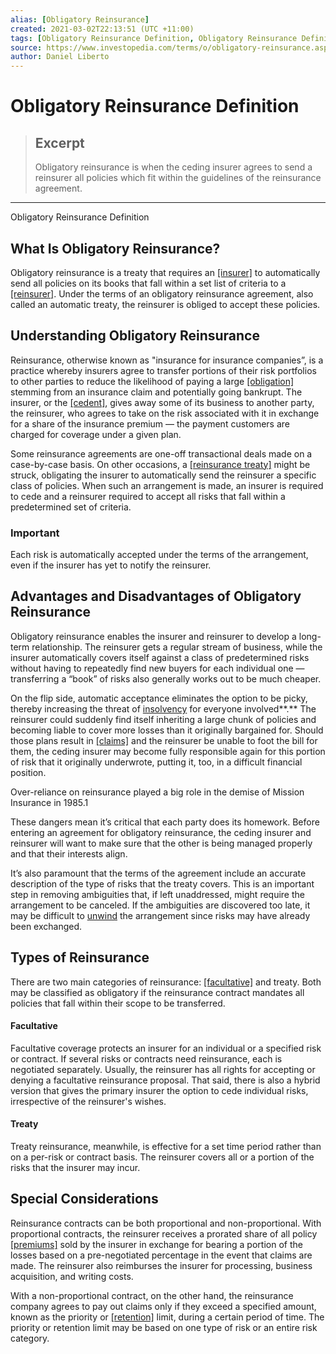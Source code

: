 ```yaml
---
alias: [Obligatory Reinsurance]
created: 2021-03-02T22:13:51 (UTC +11:00)
tags: [Obligatory Reinsurance Definition, Obligatory Reinsurance Definition]
source: https://www.investopedia.com/terms/o/obligatory-reinsurance.asp
author: Daniel Liberto
---
```


# Obligatory Reinsurance Definition

> ## Excerpt
> Obligatory reinsurance is when the ceding insurer agrees to send a reinsurer all policies which fit within the guidelines of the reinsurance agreement.

---

Obligatory Reinsurance Definition
## What Is Obligatory Reinsurance?

Obligatory reinsurance is a treaty that requires an [[insurer]](https://www.investopedia.com/terms/i/insurance.asp) to automatically send all policies on its books that fall within a set list of criteria to a [[reinsurer]](https://www.investopedia.com/terms/r/reinsurer.asp). Under the terms of an obligatory reinsurance agreement, also called an automatic treaty, the reinsurer is obliged to accept these policies.

## Understanding Obligatory Reinsurance

Reinsurance, otherwise known as "insurance for insurance companies”, is a practice whereby insurers agree to transfer portions of their risk portfolios to other parties to reduce the likelihood of paying a large [[obligation]](https://www.investopedia.com/terms/o/obligation.asp) stemming from an insurance claim and potentially going bankrupt. The insurer, or the [[cedent]](https://www.investopedia.com/terms/c/cedent.asp), gives away some of its business to another party, the reinsurer, who agrees to take on the risk associated with it in exchange for a share of the insurance premium — the payment customers are charged for coverage under a given plan.

Some reinsurance agreements are one-off transactional deals made on a case-by-case basis. On other occasions, a [[reinsurance treaty]](https://www.investopedia.com/terms/t/treaty-reinsurance.asp) might be struck, obligating the insurer to automatically send the reinsurer a specific class of policies. When such an arrangement is made, an insurer is required to cede and a reinsurer required to accept all risks that fall within a predetermined set of criteria.

### Important

Each risk is automatically accepted under the terms of the arrangement, even if the insurer has yet to notify the reinsurer.

## Advantages and Disadvantages of Obligatory Reinsurance

Obligatory reinsurance enables the insurer and reinsurer to develop a long-term relationship. The reinsurer gets a regular stream of business, while the insurer automatically covers itself against a class of predetermined risks without having to repeatedly find new buyers for each individual one — transferring a “book” of risks also generally works out to be much cheaper.

On the flip side, automatic acceptance eliminates the option to be picky, thereby increasing the threat of [insolvency](https://www.investopedia.com/terms/i/insolvency.asp) for everyone involved**.** The reinsurer could suddenly find itself inheriting a large chunk of policies and becoming liable to cover more losses than it originally bargained for. Should those plans result in [[claims]](https://www.investopedia.com/terms/i/insurance_claim.asp) and the reinsurer be unable to foot the bill for them, the ceding insurer may become fully responsible again for this portion of risk that it originally underwrote, putting it, too, in a difficult financial position.

Over-reliance on reinsurance played a big role in the demise of Mission Insurance in 1985.1

These dangers mean it’s critical that each party does its homework. Before entering an agreement for obligatory reinsurance, the ceding insurer and reinsurer will want to make sure that the other is being managed properly and that their interests align.

It’s also paramount that the terms of the agreement include an accurate description of the type of risks that the treaty covers. This is an important step in removing ambiguities that, if left unaddressed, might require the arrangement to be canceled. If the ambiguities are discovered too late, it may be difficult to [unwind](https://www.investopedia.com/terms/u/unwind.asp) the arrangement since risks may have already been exchanged.

## Types of Reinsurance

There are two main categories of reinsurance: [[facultative]](https://www.investopedia.com/terms/f/facultative-reinsurance.asp) and treaty. Both may be classified as obligatory if the reinsurance contract mandates all policies that fall within their scope to be transferred.

#### Facultative

Facultative coverage protects an insurer for an individual or a specified risk or contract. If several risks or contracts need reinsurance, each is negotiated separately. Usually, the reinsurer has all rights for accepting or denying a facultative reinsurance proposal. That said, there is also a hybrid version that gives the primary insurer the option to cede individual risks, irrespective of the reinsurer's wishes.

#### Treaty

Treaty reinsurance, meanwhile, is effective for a set time period rather than on a per-risk or contract basis. The reinsurer covers all or a portion of the risks that the insurer may incur. 

## Special Considerations

Reinsurance contracts can be both proportional and non-proportional. With proportional contracts, the reinsurer receives a prorated share of all policy [[premiums]](https://www.investopedia.com/terms/i/insurance-premium.asp) sold by the insurer in exchange for bearing a portion of the losses based on a pre-negotiated percentage in the event that claims are made. The reinsurer also reimburses the insurer for processing, business acquisition, and writing costs. 

With a non-proportional contract, on the other hand, the reinsurance company agrees to pay out claims only if they exceed a specified amount, known as the priority or [[retention]](https://www.investopedia.com/terms/a/application-retention.asp) limit, during a certain period of time. The priority or retention limit may be based on one type of risk or an entire risk category.
